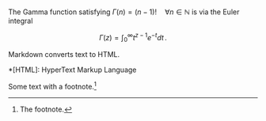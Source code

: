 The Gamma function satisfying $\Gamma(n) = (n-1)!\quad\forall
n\in\mathbb N$ is via the Euler integral

$$
\Gamma(z) = \int_0^\infty t^{z-1}e^{-t}dt\,.
$$

Markdown converts text to HTML.

*[HTML]: HyperText Markup Language

Some text with a footnote.[^1]

[^1]: The footnote.
<!--stackedit_data:
eyJoaXN0b3J5IjpbLTExMzE3ODQ5MDJdfQ==
-->
